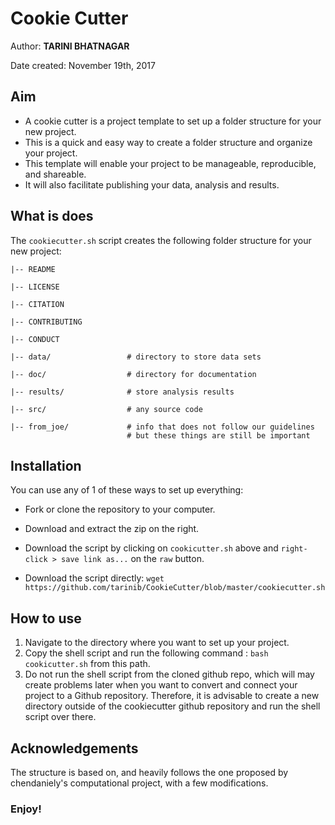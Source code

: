# Cookie Cutter

Author: **TARINI BHATNAGAR**

Date created: November 19th, 2017

## Aim
* A cookie cutter is a project template to set up a folder structure for your new project. 
* This is a quick and easy way to create a folder structure and organize your project. 
* This template will enable your project to be manageable, reproducible, and shareable. 
* It will also facilitate publishing your data, analysis and results.


## What is does

The ```cookiecutter.sh``` script creates the following folder structure for your new project:

```
|-- README

|-- LICENSE

|-- CITATION

|-- CONTRIBUTING

|-- CONDUCT

|-- data/                 # directory to store data sets

|-- doc/                  # directory for documentation

|-- results/              # store analysis results

|-- src/                  # any source code

|-- from_joe/             # info that does not follow our guidelines 
                          # but these things are still be important 
```

## Installation
You can use any of 1 of these ways to set up everything:

* Fork or clone the repository to your computer.

* Download and extract the zip on the right.

* Download the script by clicking on ```cookicutter.sh``` above and ```right-click > save link as...``` on the ```raw``` button.

* Download the script directly: ```wget https://github.com/tarinib/CookieCutter/blob/master/cookiecutter.sh```

## How to use

1. Navigate to the directory where you want to set up your project. 
2. Copy the shell script and run the following command : ```bash cookicutter.sh``` from this path.
3. Do not run the shell script from the cloned github repo, which will may create problems later when you want to convert and connect your project to a Github repository. Therefore, it is advisable to create a new directory outside of the cookiecutter github repository and run the shell script over there.


## Acknowledgements

The structure is based on, and heavily follows the one proposed by chendaniely's computational project, with a few modifications.

### Enjoy!

